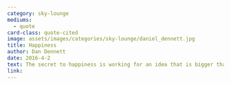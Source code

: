 ```yaml
---
category: sky-lounge
mediums:
  - quote
card-class: quote-cited
image: assets/images/categories/sky-lounge/daniel_dennett.jpg
title: Happiness
author: Dan Dennett
date: 2016-4-2
text: The secret to happiness is working for an idea that is bigger than you are.
link:
---
```

